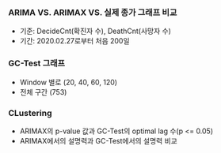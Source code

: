 ### ARIMA VS. ARIMAX VS. 실제 종가 그래프 비교
- 기준: DecideCnt(확진자 수), DeathCnt(사망자 수)
- 기간: 2020.02.27로부터 처음 200일 

### GC-Test 그래프 
- Window 별로 (20, 40, 60, 120)
- 전체 구간 (753)

### CLustering
- ARIMAX의 p-value 값과 GC-Test의 optimal lag 수(p <= 0.05)
- ARIMAX에서의 설명력과 GC-Test에서의 설명력 비교
